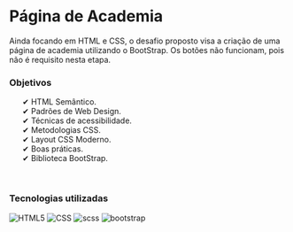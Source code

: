 <h1>Página de Academia</h1>
Ainda focando em HTML e CSS, o desafio proposto visa a criação de uma página de academia utilizando o BootStrap. Os botões não funcionam, pois não é requisito nesta etapa.

<br>

<h3>

**Objetivos**

</h3>

<p>
    <ul>
        <li style="list-style:none;">✔ HTML Semântico.</li>
        <li style="list-style:none;">✔ Padrões de Web Design.</li>
        <li style="list-style:none;">✔ Técnicas de acessibilidade.</li>
        <li style="list-style:none;">✔ Metodologias CSS.</li>
        <li style="list-style:none;">✔ Layout CSS Moderno.</li>
        <li style="list-style:none;">✔ Boas práticas.</li>
        <li style="list-style:none;">✔ Biblioteca BootStrap.</li>
    </ul>
</p>

<br>

<h3>

**Tecnologias utilizadas**

</h3>

![HTML5](https://img.shields.io/badge/-HTML5-333333?style=flat&logo=HTML5)
![CSS](https://img.shields.io/badge/-CSS-333333?style=flat&logo=CSS3&logoColor=1572B6)
![scss](https://img.shields.io/badge/-SCSS-333333?style=flat&logo=SASS&logoColor=990099)
![bootstrap](https://img.shields.io/badge/-BootStrap-333333?style=flat&logo=BootStrap&logoColor=7952B3)
